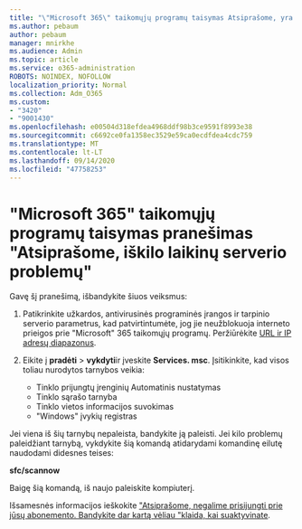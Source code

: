 ```yaml
---
title: "\"Microsoft 365\" taikomųjų programų taisymas Atsiprašome, yra laikino serverio problemų pranešimas"
ms.author: pebaum
author: pebaum
manager: mnirkhe
ms.audience: Admin
ms.topic: article
ms.service: o365-administration
ROBOTS: NOINDEX, NOFOLLOW
localization_priority: Normal
ms.collection: Adm_O365
ms.custom:
- "3420"
- "9001430"
ms.openlocfilehash: e00504d318efdea4968ddf98b3ce9591f8993e38
ms.sourcegitcommit: c6692ce0fa1358ec3529e59ca0ecdfdea4cdc759
ms.translationtype: MT
ms.contentlocale: lt-LT
ms.lasthandoff: 09/14/2020
ms.locfileid: "47758253"
---
```

# <a name="fixing-the-microsoft-365-apps-sorry-we-are-having-temporary-server-issues-message"></a>"Microsoft 365" taikomųjų programų taisymas pranešimas "Atsiprašome, iškilo laikinų serverio problemų"

Gavę šį pranešimą, išbandykite šiuos veiksmus:

1. Patikrinkite užkardos, antivirusinės programinės įrangos ir tarpinio serverio parametrus, kad patvirtintumėte, jog jie neužblokuoja interneto prieigos prie "Microsoft" 365 taikomųjų programų. Peržiūrėkite [URL ir IP adresų diapazonus](https://docs.microsoft.com/office365/enterprise/urls-and-ip-address-ranges).

2. Eikite į **pradėti**  >  **vykdyti**ir įveskite **Services. msc**. Įsitikinkite, kad visos toliau nurodytos tarnybos veikia:
    - Tinklo prijungtų įrenginių Automatinis nustatymas
    - Tinklo sąrašo tarnyba
    - Tinklo vietos informacijos suvokimas
    - "Windows" įvykių registras

Jei viena iš šių tarnybų nepaleista, bandykite ją paleisti. Jei kilo problemų paleidžiant tarnybą, vykdykite šią komandą atidarydami komandinę eilutę naudodami didesnes teises:

**sfc/scannow**

Baigę šią komandą, iš naujo paleiskite kompiuterį.

Išsamesnės informacijos ieškokite ["Atsiprašome, negalime prisijungti prie jūsų abonemento. Bandykite dar kartą vėliau "klaida, kai suaktyvinate](https://docs.microsoft.com/office/troubleshoot/activation-installation/issue-when-activate-office-from-office-365).
